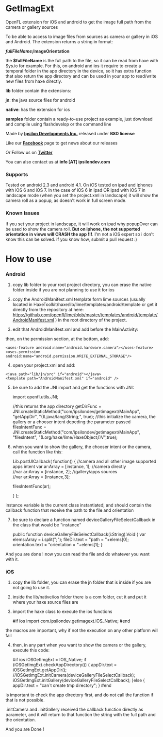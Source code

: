 GetImagExt
==========

OpenFL extension for iOS and android to get the image full path from the camera or gallery sources

To be able to access to image files from sources as camera or gallery in iOS and Android. The extension returns a string in format:

**$fullFileName;$ImageOrientation**

the **$fullFileName** is the full path to the file, so it can be read from haxe with Sys.io for example. For this, on android and ios it require to create a temporal folder in the app directory in the device, so it has extra function that also return the app directory and can be used in your app to read/write new files from haxe directly.

**lib** folder contain the extensions:

**jn**: the java source files for android

**native**: has the extension for ios

**samples** folder contain a ready-to-use project as example, just download and compile using flashdevelop or the command line

Made by **[Ipsilon Developments Inc.](http://www.ipsilondev.com)** released under **BSD license**

Like our **[Facebook](http://www.facebook.com/ipsilondev)** page to get news about our releases

Or Follow us on **[Twitter](https://twitter.com/ipsilondev)**

You can also contact us at **info [AT] ipsilondev.com**

### Supports

Tested on android 2.3 and android 4.1. On iOS tested on ipad and iphones with iOS 6 and iOS 7.
In the case of iOS 6 in ipad OR ipad with iOS 7 in landscape mode (when you set the project.xml in landscape) it will show the camera roll as a popup, as doesn't work in full screen mode.

### Known Issues

If you set your project in landscape, it will work on ipad why popupOver can be used to show the camera roll.
**But on iphone, the not supported orientation in views will CRASH the app !!!**. I'm not a iOS expert so i don't know this can be solved. if you know how, submit a pull request :)


How to use
==========

### Android

1) copy lib folder to your root project directory, you can erase the native folder inside if you are not planning to use it for ios

2) copy the AndroidManifest.xml template form lime sources (usually located in HaxeToolkit/haxe/lib/lime/templates/android/template or get it directly from the repository at here: https://github.com/openfl/lime/blob/master/templates/android/template/AndroidManifest.xml ) in the root directory of the project.

3) edit that AndroidManifest.xml and add before the MainActivity:

	<activity android:name="com.ipsilondev.getimagext.IntentManagerZ" android:screenOrientation="portrait" android:configChanges="locale"></activity>

then, on the permission section, at the bottom, add:

	<uses-feature android:name="android.hardware.camera"></uses-feature>
	<uses-permission android:name="android.permission.WRITE_EXTERNAL_STORAGE"/> 


4) open your project.xml and add:

<!-- including java files for the android extension -->
	<java path="lib/jn/src" if="android"></java>
	<template path="AndroidManifest.xml" if="android" />

5) be sure to add the JNI import and get the functions with JNI:

	import openfl.utils.JNI;

	//this returns the app directory
	getDirFunc = JNI.createStaticMethod("com/ipsilondev/getimagext/MainApp", "getAppDir", "()Ljava/lang/String;", true);
	//this initialize the camera, the gallery or a chooser intent depeding the parameter passed
	filesIntentFunc = JNI.createStaticMethod("com/ipsilondev/getimagext/MainApp", "filesIntent", "(Lorg/haxe/lime/HaxeObject;I)V",true);

6) when you want to show the gallery, the chooser intent or the camera, call the function like this:

	Lib.postUICallback( function()
	{
	//camera and all other image supported apps intent
	var ar:Array<Dynamic> = [instance, 1];
	//camera directly	
	//var ar:Array<Dynamic> = [instance, 2];
	//gallery/apps sources	
	//var ar:Array<Dynamic> = [instance,3];
	
	filesIntentFunc(ar);
	
	} );
		
instance variable is the current class instantiated, and should contain the callback function that receive the path to the file and orientation

7) be sure to declare a function named deviceGalleryFileSelectCallback in the class that would be "instance" 

	public function deviceGalleryFileSelectCallback(i:String):Void {
		var elems:Array<String> = i.split(";");
		fileDir.text = "path = "+elems[0];
		orientation.text = "orientation = "+elems[1];
	}
	
And you are done ! now you can read the file and do whatever you want with it.

### iOS

1) copy the lib folder, you can erase the jn folder that is inside if you are not going to use it.

2) inside the lib/native/ios folder there is a com folder, cut it and put it where your haxe source files are

3) import the haxe class to execute the ios functions

	#if ios
	import com.ipsilondev.getimagext.IOS_Native;
	#end

the macros are important, why if not the execution on any other platform will fail

4) then, in any part when you want to show the camera or the gallery, execute this code:

	#if ios
	iOSGetImgExt = IOS_Native;
    	if (iOSGetImgExt.checkAppDirectory()) {
			appDir.text = iOSGetImgExt.getAppDir();
			//iOSGetImgExt.initCamera(deviceGalleryFileSelectCallback);
			iOSGetImgExt.initGallery(deviceGalleryFileSelectCallback);
		}else {
			appDir.text = "can´t create tmp directory";
	}
	#end

is important to check the app directory first, and do not call the function if that is not possible.

.initCamera and .initGallery received the callback function directly as parameter, and it will return to that function the string with the full path and the orientation.

And you are Done !
